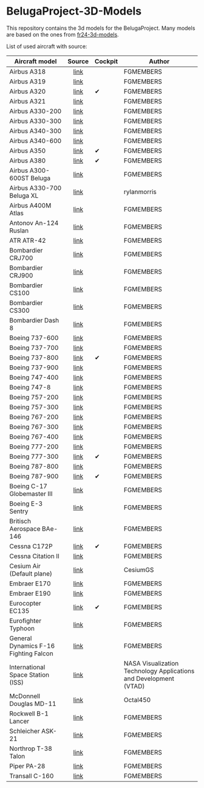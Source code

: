 # BelugaProject-3D-Models

This repository contains the 3d models for the BelugaProject. Many models are based on the ones from [fr24-3d-models](https://github.com/Flightradar24/fr24-3d-models).

List of used aircraft with source:

| Aircraft model                        |                                     Source                                      | Cockpit | Author                                                            |
| ------------------------------------- | :-----------------------------------------------------------------------------: | ------- | ----------------------------------------------------------------- |
| Airbus A318                           |                [link](https://github.com/FGMEMBERS/A320-family)                 |         | FGMEMBERS                                                         |
| Airbus A319                           |                [link](https://github.com/FGMEMBERS/A320-family)                 |         | FGMEMBERS                                                         |
| Airbus A320                           |                [link](https://github.com/FGMEMBERS/A320-family)                 | ✔       | FGMEMBERS                                                         |
| Airbus A321                           |                [link](https://github.com/FGMEMBERS/A320-family)                 |         | FGMEMBERS                                                         |
| Airbus A330-200                       |                  [link](https://github.com/FGMEMBERS/A330-200)                  |         | FGMEMBERS                                                         |
| Airbus A330-300                       |                  [link](https://github.com/FGMEMBERS/A330-300)                  |         | FGMEMBERS                                                         |
| Airbus A340-300                       |                 [link](https://github.com/FGMEMBERS/A340-313X)                  |         | FGMEMBERS                                                         |
| Airbus A340-600                       |                [link](https://github.com/FGMEMBERS/A340-600HGW)                 |         | FGMEMBERS                                                         |
| Airbus A350                           |                  [link](https://github.com/FGMEMBERS/A350XWB)                   | ✔       | FGMEMBERS                                                         |
| Airbus A380                           |                 [link](https://github.com/FGMEMBERS/A380-omega)                 | ✔       | FGMEMBERS                                                         |
| Airbus A300-600ST Beluga              |                 [link](https://github.com/FGMEMBERS/A300-600ST)                 |         | FGMEMBERS                                                         |
| Airbus A330-700 Beluga XL             |                          [link](https://skfb.ly/oL7DN)                          |         | rylanmorris                                                       |
| Airbus A400M Atlas                    |                   [link](https://github.com/FGMEMBERS/a400m)                    |         | FGMEMBERS                                                         |
| Antonov An-124 Ruslan                 |                   [link](https://github.com/FGMEMBERS/An-124)                   |         | FGMEMBERS                                                         |
| ATR ATR-42                            |                 [link](https://github.com/FGMEMBERS/ATR-42-500)                 |         | FGMEMBERS                                                         |
| Bombardier CRJ700                     |               [link](https://github.com/FGMEMBERS/CRJ700-family)                |         | FGMEMBERS                                                         |
| Bombardier CRJ900                     |               [link](https://github.com/FGMEMBERS/CRJ700-family)                |         | FGMEMBERS                                                         |
| Bombardier CS100                      |                  [link](https://github.com/FGMEMBERS/CSeries)                   |         | FGMEMBERS                                                         |
| Bombardier CS300                      |                  [link](https://github.com/FGMEMBERS/CSeries)                   |         | FGMEMBERS                                                         |
| Bombardier Dash 8                     |                    [link](https://github.com/FGMEMBERS/Q400)                    |         | FGMEMBERS                                                         |
| Boeing 737-600                        |                   [link](https://github.com/FGMEMBERS/737NG)                    |         | FGMEMBERS                                                         |
| Boeing 737-700                        |                   [link](https://github.com/FGMEMBERS/737NG)                    |         | FGMEMBERS                                                         |
| Boeing 737-800                        |                  [link](https://github.com/FGMEMBERS/737-800)                   | ✔       | FGMEMBERS                                                         |
| Boeing 737-900                        |                   [link](https://github.com/FGMEMBERS/737NG)                    |         | FGMEMBERS                                                         |
| Boeing 747-400                        |                  [link](https://github.com/FGMEMBERS/747-400)                   |         | FGMEMBERS                                                         |
| Boeing 747-8                          |                   [link](https://github.com/FGMEMBERS/747-8i)                   |         | FGMEMBERS                                                         |
| Boeing 757-200                        |                  [link](https://github.com/FGMEMBERS/757-200)                   |         | FGMEMBERS                                                         |
| Boeing 757-300                        |                  [link](https://github.com/FGMEMBERS/757-200)                   |         | FGMEMBERS                                                         |
| Boeing 767-200                        |                    [link](https://github.com/FGMEMBERS/767)                     |         | FGMEMBERS                                                         |
| Boeing 767-300                        |                  [link](https://github.com/FGMEMBERS/767-300)                   |         | FGMEMBERS                                                         |
| Boeing 767-400                        |                    [link](https://github.com/FGMEMBERS/767)                     |         | FGMEMBERS                                                         |
| Boeing 777-200                        |                    [link](https://github.com/FGMEMBERS/777)                     |         | FGMEMBERS                                                         |
| Boeing 777-300                        |                    [link](https://github.com/FGMEMBERS/777)                     | ✔       | FGMEMBERS                                                         |
| Boeing 787-800                        |                   [link](https://github.com/FGMEMBERS/787-8)                    |         | FGMEMBERS                                                         |
| Boeing 787-900                        |                   [link](https://github.com/FGMEMBERS/787-9)                    | ✔       | FGMEMBERS                                                         |
| Boeing C-17 Globemaster III           |                    [link](https://github.com/FGMEMBERS/C-17)                    |         | FGMEMBERS                                                         |
| Boeing E-3 Sentry                     |                    [link](https://github.com/FGMEMBERS/707)                     |         | FGMEMBERS                                                         |
| Britisch Aerospace BAe-146            |                 [link](https://github.com/FGMEMBERS/Jumbolino)                  |         | FGMEMBERS                                                         |
| Cessna C172P                          |               [link](https://github.com/FGMEMBERS/c172p-detailed)               | ✔       | FGMEMBERS                                                         |
| Cessna Citation II                    |                  [link](https://github.com/FGMEMBERS/Citation)                  |         | FGMEMBERS                                                         |
| Cesium Air (Default plane)            |                   [link](https://github.com/CesiumGS/cesium)                    |         | CesiumGS                                                          |
| Embraer E170                          |                [link](https://github.com/FGMEMBERS/E-jet-family)                |         | FGMEMBERS                                                         |
| Embraer E190                          |                [link](https://github.com/FGMEMBERS/E-jet-family)                |         | FGMEMBERS                                                         |
| Eurocopter EC135                      |                   [link](https://github.com/FGMEMBERS/ec135)                    | ✔       | FGMEMBERS                                                         |
| Eurofighter Typhoon                   |                [link](https://github.com/FGMEMBERS/eurofighter)                 |         | FGMEMBERS                                                         |
| General Dynamics F-16 Fighting Falcon |                    [link](https://github.com/FGMEMBERS/f16)                     |         | FGMEMBERS                                                         |
| International Space Station (ISS)     | [link](https://science.nasa.gov/resource/international-space-station-3d-model/) |         | NASA Visualization Technology Applications and Development (VTAD) |
| McDonnell Douglas MD-11               |                    [link](https://github.com/Octal450/MD-11)                    |         | Octal450                                                          |
| Rockwell B-1 Lancer                   |                    [link](https://github.com/FGMEMBERS/B-1B)                    |         | FGMEMBERS                                                         |
| Schleicher ASK-21                     |                   [link](https://github.com/FGMEMBERS/ASK21)                    |         | FGMEMBERS                                                         |
| Northrop T-38 Talon                   |                    [link](https://github.com/FGMEMBERS/T38)                     |         | FGMEMBERS                                                         |
| Piper PA-28                           |                [link](https://github.com/FGMEMBERS/Piper-PA-28)                 |         | FGMEMBERS                                                         |
| Transall C-160                        |               [link](https://github.com/FGMEMBERS/C-160-Transall)               |         | FGMEMBERS                                                         |
